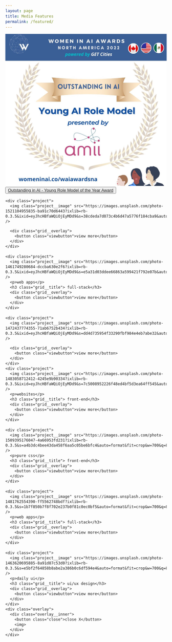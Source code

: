 ```yaml
---
layout: page
title: Media Features
permalink: /featured/
---
```


  <section id="portfolio">
    <div class="project">
      <img class="project__image" src="/images/WAI.jpeg"/>
<!--       <p>websites</p>
      <h3 class="grid__title"> front-end</h3> -->
      <div class="grid__overlay">
        <button class="viewbutton">
          <a href="https://www.womeninai.co/post/women-in-ai-awards-honor-the-top-female-artificial-intelligence-innovators-in-north-america">Outstanding in AI - Young Role Model of the Year Award</a>
          </button>
<!--         <button class="viewbutton">view more</button> -->
      </div>
    </div>
    
    <div class="project">
      <img class="project__image" src="https://images.unsplash.com/photo-1521104955835-ba91c70d6443?ixlib=rb-0.3.5&ixid=eyJhcHBfaWQiOjEyMDd9&s=38cdeda7d073c4b6d47a5776f184cba9&auto=format&fit=crop&w=700&q=80" />
<!--       <p>pure css</p>
      <h3 class="grid__title"> front-end</h3> -->
      <div class="grid__overlay">
        <button class="viewbutton">view more</button>
      </div>
    </div>
    
    <div class="project">
      <img class="project__image" src="https://images.unsplash.com/photo-1461749280684-dccba630e2f6?ixlib=rb-0.3.5&ixid=eyJhcHBfaWQiOjEyMDd9&s=e5a31d03ddee66863a599421f792e07b&auto=format&fit=crop&w=700&q=80" />
      <p>web apps</p>
      <h3 class="grid__title"> full-stack</h3>
      <div class="grid__overlay">
        <button class="viewbutton">view more</button>
      </div>
    </div>
    
    <div class="project">
      <img class="project__image" src="https://images.unsplash.com/photo-1472437774355-71ab6752b434?ixlib=rb-0.3.5&ixid=eyJhcHBfaWQiOjEyMDd9&s=dd4d735954f33290fbf984e4eb7abe32&auto=format&fit=crop&w=700&q=80" />
<!--       <p>daily ui</p>
      <h3 class="grid__title"> ui/ux design</h3> -->
      <div class="grid__overlay">
        <button class="viewbutton">view more</button>
      </div>
    </div>
    <div class="project">
      <img class="project__image" src="https://images.unsplash.com/photo-1483058712412-4245e9b90334?ixlib=rb-0.3.5&ixid=eyJhcHBfaWQiOjEyMDd9&s=7c5008952226f48ed4bf5d3ea64ff545&auto=format&fit=crop&w=700&q=80" />
      <p>websites</p>
      <h3 class="grid__title"> front-end</h3>
      <div class="grid__overlay">
        <button class="viewbutton">view more</button>
      </div>
    </div>
    
    <div class="project">
      <img class="project__image" src="https://images.unsplash.com/photo-1509395176047-4a66953fd231?ixlib=rb-0.3.5&s=a4b3dc4bee43da458f6aa5c05be6bfc4&auto=format&fit=crop&w=700&q=80" />
      <p>pure css</p>
      <h3 class="grid__title"> front-end</h3>
      <div class="grid__overlay">
        <button class="viewbutton">view more</button>
      </div>
    </div>
    
    <div class="project">
      <img class="project__image" src="https://images.unsplash.com/photo-1481762554390-ff5562748bdf?ixlib=rb-0.3.5&s=1b7f850b7f8f702e237b0f81c0ec0bf5&auto=format&fit=crop&w=700&q=80" />
      <p>web apps</p>
      <h3 class="grid__title"> full-stack</h3>
      <div class="grid__overlay">
        <button class="viewbutton">view more</button>
      </div>
    </div>
    
    <div class="project">
      <img class="project__image" src="https://images.unsplash.com/photo-1463620695885-8a91d87c53d0?ixlib=rb-0.3.5&s=e5bf2f64858b8abe2a386b0c6df594e4&auto=format&fit=crop&w=700&q=80" />
      <p>daily ui</p>
      <h3 class="grid__title"> ui/ux design</h3>
      <div class="grid__overlay">
        <button class="viewbutton">view more</button>
      </div>
    </div>
    <div class="overlay">
      <div class="overlay__inner">
        <button class="close">close X</button>
        <img>
      </div>
    </div>
  </section>

<!-- <div class="child-page-listing">
   <div class="grid-container">
      <article id="0" class="location-listing">
         <a class="location-title" href="https://yuuvis.com/wp-content/uploads/2020/02/verbalexa-innovation-case-study.pdf" target="_blank">  Yuuvis® Hackathon Winner: VerbAlexa</a> 
         <div class="location-image"> <a href="https://yuuvis.com/wp-content/uploads/2020/02/verbalexa-innovation-case-study.pdf" target="_blank"> <img src="{{ site.baseurl }}/images/logo.png" style="width:100%; height=100%;"> </a> </div>
      </article>
      <article id="1" class="location-listing">
         <a class="location-title" href="https://www.redhat.com/en/about/press-releases/red-hat-announces-2017-women-open-source-award-winners" target="_blank"> Red Hat Announces 2017 Women in Open Source Award Winners</a> 
         <div class="location-image"> <a href="https://www.redhat.com/en/about/press-releases/red-hat-announces-2017-women-open-source-award-winners" target="_blank"> <img src="https://www.muylinux.com/wp-content/uploads/2018/10/RH-WomenInOpenSource.jpg" style="width:100%; height=100%;"> </a> </div>
      </article>
      <article id="97" class="location-listing">
         <a class="location-title" href="https://www.correlation-one.com/blog/data-science-work-twitter" target="_blank"> Data Science @ Work: ft. Jigyasa Grover</a> 
         <div class="location-image"> <a href="https://www.correlation-one.com/blog/data-science-work-twitter" target="_blank"> <img src="https://www.correlation-one.com/hs-fs/hubfs/DS@W_Full_Twittee-1.jpeg?width=1200&name=DS@W_Full_Twittee-1.jpeg" style="width:100%; height=100%;"> </a> </div>
      </article>
      <article id="98" class="location-listing">
         <a class="location-title" href="https://www.geekyreality.com/blog/stemstories-jigyasa-machine-learning-engineer-usa/" target="_blank"> Geeky Girl Reality: #STEMStories ft. Jigyasa Grover</a> 
         <div class="location-image"> <a href="https://www.geekyreality.com/blog/stemstories-jigyasa-machine-learning-engineer-usa/" target="_blank"> <img src="https://geekygirlreality.mysmartjobboard.com/files/userfiles/researchicon4.png" style="width:100%; height=100%;"> </a> </div>
      </article>
      <article id="99" class="location-listing">
         <a class="location-title" href="https://medium.com/@hellomeets/more-power-to-hackers-jigyasa-grover-643ca836f30" target="_blank"> HelloMeets: More Power to Hackers ft. Jigyasa Grover</a> 
         <div class="location-image"> <a href="https://medium.com/@hellomeets/more-power-to-hackers-jigyasa-grover-643ca836f30" target="_blank"> <img src="https://miro.medium.com/max/1000/1*M6JzI3RU334Z1eRxpn9UCw.jpeg" style="width:100%; height=100%;"> </a> </div>
      </article>
      <article id="100" class="location-listing">
         <a class="location-title" href="http://www.buzzingg.com/industry/it-ites/jigyasa-grover-dtu-red-hat-women-open-source-award/" target="_blank"> Delhi Engineering student among Top 5 Global Finalists</a> 
         <div class="location-image"> <a href="http://www.buzzingg.com/industry/it-ites/jigyasa-grover-dtu-red-hat-women-open-source-award/" target="_blank"> <img src="{{ site.baseurl }}/images/buzzinng.jpg" style="width:100%; height=100%;"> </a> </div>
      </article>
      <article id="999" class="location-listing">
         <a class="location-title" href="" target="_blank"> work in progress</a> 
         <div class="location-image"> <a href="" target="_blank"> <img src="https://images2.minutemediacdn.com/image/upload/c_crop,h_1412,w_2098,x_12,y_0/v1560194139/shape/mentalfloss/27585-istock-180822485.jpg?itok=ePnKiVbJ" style="width:100%; height=100%;"> </a> </div>
      </article>
   </div>
</div> -->
